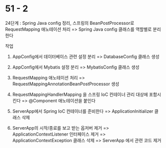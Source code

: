 # 51 - 2

24단계 : Spring Java config 정리, 스프링의 BeanPostProcessor로 RequestMapping 애노테이션 처리
=> Spring Java config 클래스를 역할별로 분리한다 


작업
1) AppConfig에서 데이터베이스 관련 설정 분리
   => DatabaseConfig 클래스 생성
      
2) AppConfig에서 Mybatis 설정 분리
   => MybatisConfig 클래스 생성

3) RequestMapping 애노테이션 처리
   => RequestMappingAnnotationBeanPostProcessor 생성
   
4) RequestMappingHandlerMapping 을 스프링 IoC 컨테이너 관리 대상에 포함시킨다
  => @Component 애노테이션을 붙인다

5) ServerApp에서 Spring IoC 컨테이너를 준비한다
  => ApplicationInitializer 클래스 삭제
  
6) ServerApp의 시작/종료를 보고 받는 옵저버 제거
  => ApplicationContextListener 인터페이스 제거
  => ApplicationContextException 클래스 삭제
  => ServerApp 에서 관련 코드 제거
